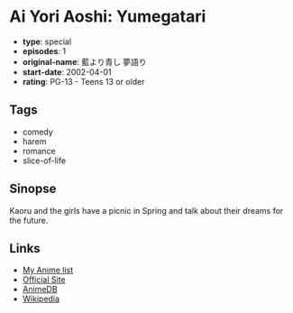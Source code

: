 # Ai Yori Aoshi: Yumegatari

-   **type**: special
-   **episodes**: 1
-   **original-name**: 藍より青し 夢語り
-   **start-date**: 2002-04-01
-   **rating**: PG-13 - Teens 13 or older

## Tags

-   comedy
-   harem
-   romance
-   slice-of-life

## Sinopse

Kaoru and the girls have a picnic in Spring and talk about their dreams for the future.

## Links

-   [My Anime list](https://myanimelist.net/anime/6709/Ai_Yori_Aoshi__Yumegatari)
-   [Official Site](http://www.aiyoriaoshi.com)
-   [AnimeDB](http://anidb.info/perl-bin/animedb.pl?show=anime&aid=74)
-   [Wikipedia](http://en.wikipedia.org/wiki/Ai_Yori_Aoshi)
